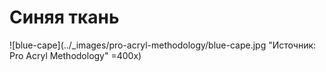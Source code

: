 # Синяя ткань

![blue-cape](../_images/pro-acryl-methodology/blue-cape.jpg "Источник: Pro Acryl Methodology" =400x)